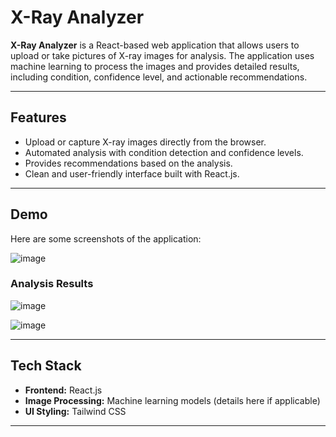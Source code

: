 # X-Ray Analyzer  

**X-Ray Analyzer** is a React-based web application that allows users to upload or take pictures of X-ray images for analysis. The application uses machine learning to process the images and provides detailed results, including condition, confidence level, and actionable recommendations.  

---

## Features  
- Upload or capture X-ray images directly from the browser.  
- Automated analysis with condition detection and confidence levels.  
- Provides recommendations based on the analysis.  
- Clean and user-friendly interface built with React.js.  

---

## Demo  

Here are some screenshots of the application:  

![image](https://github.com/user-attachments/assets/9ee7765b-a41f-4056-b2e2-2b2e7f59c21e)
 

### **Analysis Results**  
![image](https://github.com/user-attachments/assets/cce93e8c-fe57-4a44-b2f4-76c68111af23)
 
![image](https://github.com/user-attachments/assets/dd20923d-1e80-4ef9-9abc-079cbeeac344)

---

## Tech Stack  
- **Frontend:** React.js  
- **Image Processing:** Machine learning models (details here if applicable)  
- **UI Styling:** Tailwind CSS  

---

